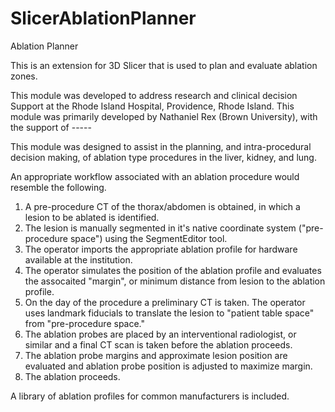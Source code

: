 # SlicerAblationPlanner

Ablation Planner

This is an extension for 3D Slicer that is used to plan and evaluate ablation zones. 

This module was developed to address research and clinical decision Support at the Rhode Island Hospital, Providence, Rhode Island. This module was primarily developed by Nathaniel Rex (Brown University), with the support of -----

This module was designed to assist in the planning, and intra-procedural decision making, of ablation type procedures in the liver, kidney, and lung. 

An appropriate workflow associated with an ablation procedure would resemble the following.

1. A pre-procedure CT of the thorax/abdomen is obtained, in which a lesion to be ablated is identified. 
2. The lesion is manually segmented in it's native coordinate system ("pre-procedure space") using the SegmentEditor tool. 
3. The operator imports the appropriate ablation profile for hardware available at the institution.
4. The operator simulates the position of the ablation profile and evaluates the assocaited "margin", or minimum distance from lesion to the ablation profile. 
5. On the day of the procedure a preliminary CT is taken. The operator uses landmark fiducials to translate the lesion to "patient table space" from "pre-procedure space."
6. The ablation probes are placed by an interventional radiologist, or similar and a final CT scan is taken before the ablation proceeds. 
7. The ablation probe margins and approximate lesion position are evaluated and ablation probe position is adjusted to maximize margin. 
8. The ablation proceeds. 

A library of ablation profiles for common manufacturers is included.

